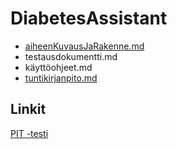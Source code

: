 # DiabetesAssistant

- [aiheenKuvausJaRakenne.md](dokumentointi/aiheenKuvausJaRakenne.md)
- testausdokumentti.md
- käyttöohjeet.md
- [tuntikirjanpito.md](dokumentointi/tuntikirjanpito.md)

## Linkit
[PIT -testi](http://htmlpreview.github.io/?https://github.com/KristianLauttamus/DiabetesAssistant/blob/master/DiabetesAssistant/target/pit-reports/201601251410/index.html)
